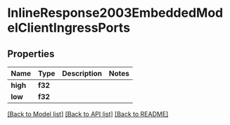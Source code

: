 # InlineResponse2003EmbeddedModelClientIngressPorts

## Properties

Name | Type | Description | Notes
------------ | ------------- | ------------- | -------------
**high** | **f32** |  | 
**low** | **f32** |  | 

[[Back to Model list]](../README.md#documentation-for-models) [[Back to API list]](../README.md#documentation-for-api-endpoints) [[Back to README]](../README.md)


